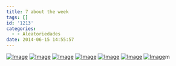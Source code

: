 ```yaml
---
title: 7 about the week
tags: []
id: '1213'
categories:
  - - Aleatoriedades
date: 2014-06-15 14:55:57
---
```


[![Image](http://162.243.62.160/wp-content/uploads/2014/06/dsc02959.jpg?w=650)](http://162.243.62.160/wp-content/uploads/2014/06/dsc02959.jpg) [![Image](http://162.243.62.160/wp-content/uploads/2014/06/dsc02948.jpg?w=650)](http://162.243.62.160/wp-content/uploads/2014/06/dsc02948.jpg) [![Image](http://162.243.62.160/wp-content/uploads/2014/06/dsc02953.jpg?w=650)](http://162.243.62.160/wp-content/uploads/2014/06/dsc02953.jpg) [![Image](http://162.243.62.160/wp-content/uploads/2014/06/dsc02967.jpg?w=650)](http://162.243.62.160/wp-content/uploads/2014/06/dsc02967.jpg) [![Image](http://162.243.62.160/wp-content/uploads/2014/06/dsc02964.jpg?w=650)](http://162.243.62.160/wp-content/uploads/2014/06/dsc02964.jpg) [![Image](http://162.243.62.160/wp-content/uploads/2014/06/dsc02951.jpg?w=650)](http://162.243.62.160/wp-content/uploads/2014/06/dsc02951.jpg) [![Image](http://162.243.62.160/wp-content/uploads/2014/06/dsc02962.jpg?w=650)](http://162.243.62.160/wp-content/uploads/2014/06/dsc02962.jpg)m